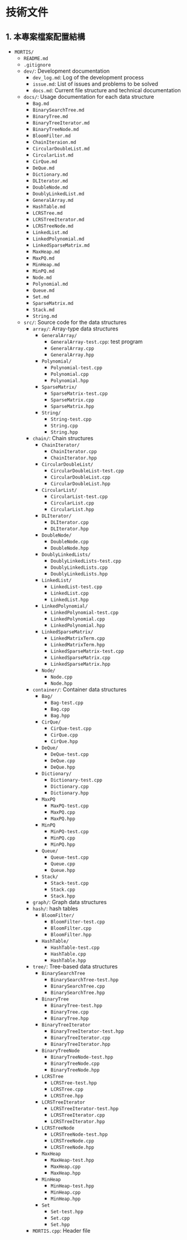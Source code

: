 # 技術文件

## 1. 本專案檔案配置結構

- `MORTIS/`
    - `README.md`
    - `.gitignore`
    - `dev/`: Development documentation
        - `dev_log.md`: Log of the development process
        - `issue.md`: List of issues and problems to be solved
        - `docs.md`: Current file structure and technical documentation
    - `docs/`: Usage documentation for each data structure
        - `Bag.md`
        - `BinarySearchTree.md`
        - `BinaryTree.md`
        - `BinaryTreeIterator.md`
        - `BinaryTreeNode.md`
        - `BloomFilter.md`
        - `ChainIteraion.md`
        - `CircularDoubleList.md`
        - `CircularList.md`
        - `CirQue.md`
        - `DeQue.md`
        - `Dictionary.md`
        - `DLIterator.md`
        - `DoubleNode.md`
        - `DoublyLinkedList.md`
        - `GeneralArray.md`
        - `HashTable.md`
        - `LCRSTree.md`
        - `LCRSTreeIterator.md`
        - `LCRSTreeNode.md`
        - `LinkedList.md`
        - `LinkedPolynomial.md`
        - `LinkedSparseMatrix.md`
        - `MaxHeap.md`
        - `MaxPQ.md`
        - `MinHeap.md`
        - `MinPQ.md`
        - `Node.md`
        - `Polynomial.md`
        - `Queue.md`
        - `Set.md`
        - `SparseMatrix.md`
        - `Stack.md`
        - `String.md`
    - `src/`: Source code for the data structures
        - `array/`: Array-type data structures
            - `GeneralArray/`
                - `GeneralArray-test.cpp`: test program 
                - `GeneralArray.cpp`
                - `GeneralArray.hpp`
            - `Polynomial/`
                - `Polynomial-test.cpp`
                - `Polynomial.cpp`
                - `Polynomial.hpp`
            - `SparseMatrix/`
                - `SparseMatrix-test.cpp`
                - `SparseMatrix.cpp`
                - `SparseMatrix.hpp`
            - `String/`
                - `String-test.cpp`
                - `String.cpp`
                - `String.hpp`
        - `chain/`: Chain structures
          - `ChainIterator/`
            - `ChainIterator.cpp`
            - `ChainIterator.hpp`
          - `CircularDoubleList/`
            - `CircularDoubleList-test.cpp`
            - `CircularDoubleList.cpp`
            - `CircularDoubleList.hpp`
          - `CircularList/`
            - `CircularList-test.cpp`
            - `CircularList.cpp`
            - `CircularList.hpp`
          - `DLIterator/`
            - `DLIterator.cpp`
            - `DLIterator.hpp`
          - `DoubleNode/`
            - `DoubleNode.cpp`
            - `DoubleNode.hpp`
          - `DoublyLinkedLists/`
            - `DoublyLinkedLists-test.cpp`
            - `DoublyLinkedLists.cpp`
            - `DoublyLinkedLists.hpp`
          - `LinkedList/`
            - `LinkedList-test.cpp`
            - `LinkedList.cpp`
            - `LinkedList.hpp`
          - `LinkedPolynomial/`
            - `LinkedPolynomial-test.cpp`
            - `LinkedPolynomial.cpp`
            - `LinkedPolynomial.hpp`
          - `LinkedSparseMatrix/`
            - `LinkedMatrixTerm.cpp`
            - `LinkedMatrixTerm.hpp`
            - `LinkedSparseMatrix-test.cpp`
            - `LinkedSparseMatrix.cpp`
            - `LinkedSparseMatrix.hpp`
          - `Node/`
            - `Node.cpp`
            - `Node.hpp`
        - `container/`: Container data structures
            - `Bag/`
                - `Bag-test.cpp`
                - `Bag.cpp`
                - `Bag.hpp`
            - `CirQue/`
                - `CirQue-test.cpp`
                - `CirQue.cpp`
                - `CirQue.hpp`
            - `DeQue/`
                - `DeQue-test.cpp`
                - `DeQue.cpp`
                - `DeQue.hpp`
            - `Dictionary/`
              - `Dictionary-test.cpp`
              - `Dictionary.cpp`
              - `Dictionary.hpp`
            - `MaxPQ`
              - `MaxPQ-test.cpp`
              - `MaxPQ.cpp`
              - `MaxPQ.hpp` 
            - `MinPQ`
              - `MinPQ-test.cpp`
              - `MinPQ.cpp`
              - `MinPQ.hpp` 
            - `Queue/`
                - `Queue-test.cpp`
                - `Queue.cpp`
                - `Queue.hpp`
            - `Stack/`
                - `Stack-test.cpp`
                - `Stack.cpp`
                - `Stack.hpp`
        - `graph/`: Graph data structures
        - `hash/`: hash tables
          - `BloomFilter/`
            - `BloomFilter-test.cpp`
            - `BloomFilter.cpp`
            - `BloomFilter.hpp`
          - `HashTable/`
            - `HashTable-test.cpp`
            - `HashTable.cpp`
            - `HashTable.hpp`
        - `tree/`: Tree-based data structures
          - `BinarySearchTree`
            - `BinarySearchTree-test.hpp`
            - `BinarySearchTree.cpp`
            - `BinarySearchTree.hpp`
          - `BinaryTree`
            - `BinaryTree-test.hpp`
            - `BinaryTree.cpp`
            - `BinaryTree.hpp`
          - `BinaryTreeIterator`
            - `BinaryTreeIterator-test.hpp`
            - `BinaryTreeIterator.cpp`
            - `BinaryTreeIterator.hpp`
          - `BinaryTreeNode`
            - `BinaryTreeNode-test.hpp`
            - `BinaryTreeNode.cpp`
            - `BinaryTreeNode.hpp`
          - `LCRSTree`
            - `LCRSTree-test.hpp`
            - `LCRSTree.cpp`
            - `LCRSTree.hpp`
          - `LCRSTreeIterator`
            - `LCRSTreeIterator-test.hpp`
            - `LCRSTreeIterator.cpp`
            - `LCRSTreeIterator.hpp`
          - `LCRSTreeNode`
            - `LCRSTreeNode-test.hpp`
            - `LCRSTreeNode.cpp`
            - `LCRSTreeNode.hpp`
          - `MaxHeap`
            - `MaxHeap-test.hpp`
            - `MaxHeap.cpp`
            - `MaxHeap.hpp`
          - `MinHeap`
            - `MinHeap-test.hpp`
            - `MinHeap.cpp`
            - `MinHeap.hpp`
          - `Set`
            - `Set-test.hpp`
            - `Set.cpp`
            - `Set.hpp`
        - `MORTIS.cpp`: Header file